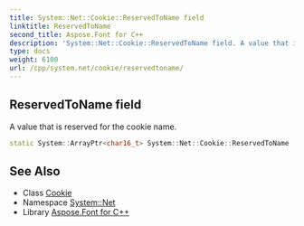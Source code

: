 ```yaml
---
title: System::Net::Cookie::ReservedToName field
linktitle: ReservedToName
second_title: Aspose.Font for C++
description: 'System::Net::Cookie::ReservedToName field. A value that is reserved for the cookie name in C++.'
type: docs
weight: 6100
url: /cpp/system.net/cookie/reservedtoname/
---
```

## ReservedToName field


A value that is reserved for the cookie name.

```cpp
static System::ArrayPtr<char16_t> System::Net::Cookie::ReservedToName
```

## See Also

* Class [Cookie](../)
* Namespace [System::Net](../../)
* Library [Aspose.Font for C++](../../../)
